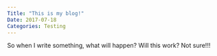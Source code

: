 ```yaml
---
Title: "This is my blog!"
Date: 2017-07-18
Categories: Testing
---
```


So when I write something, what will happen? Will this work? Not sure!!!